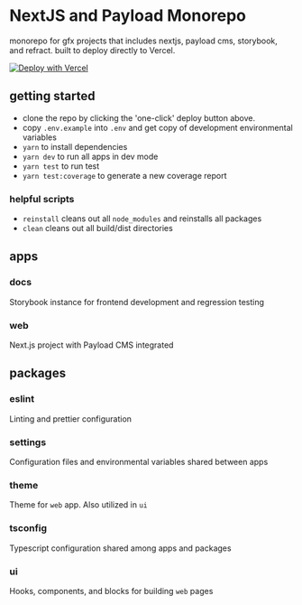 # NextJS and Payload Monorepo

monorepo for gfx projects that includes nextjs, payload cms, storybook, and refract. built to deploy directly to Vercel. 

[![Deploy with Vercel](https://vercel.com/button)](https://vercel.com/new/clone?repository-url=https%3A%2F%2Fgithub.com%2FStudioWavves-LLC%2Fstudiowavves-project-starter&stores=%5B%7B%22type%22%3A%20%22postgres%22%7D%5D&env=PAYLOAD_SECRET)

## getting started

- clone the repo by clicking the 'one-click' deploy button above.
- copy `.env.example` into `.env` and get copy of development environmental variables
- `yarn` to install dependencies
- `yarn dev` to run all apps in dev mode
- `yarn test` to run test
- `yarn test:coverage` to generate a new coverage report

### helpful scripts

- `reinstall` cleans out all `node_modules` and reinstalls all packages
- `clean` cleans out all build/dist directories

## apps

### docs

Storybook instance for frontend development and regression testing

### web

Next.js project with Payload CMS integrated

## packages

### eslint

Linting and prettier configuration

### settings

Configuration files and environmental variables shared between apps

### theme

Theme for `web` app. Also utilized in `ui`

### tsconfig

Typescript configuration shared among apps and packages

### ui

Hooks, components, and blocks for building `web` pages


